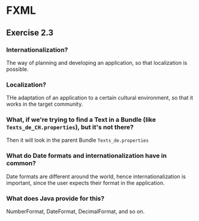# FXML

## Exercise 2.3

### Internationalization?

The way of planning and developing an application, so that localization is possible.

### Localization?

THe adaptation of an application to a certain cultural environment, so that it works in the target community.

### What, if we're trying to find a Text in a Bundle (like `Texts_de_CH.properties`), but it's not there?

Then it will look in the parent Bundle `Texts_de.properties`

### What do Date formats and internationalization have in common?

Date formats are different around the world, hence internationalization is important, since the user expects their format in the application.

### What does Java provide for this?

NumberFormat, DateFormat, DecimalFormat, and so on.
